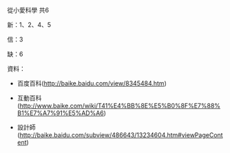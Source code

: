 從小愛科學 共6

新：1、2、4、5

信：3

缺：6

資料：

  * 百度百科(http://baike.baidu.com/view/8345484.htm)

  * 互動百科(http://www.baike.com/wiki/T41%E4%BB%8E%E5%B0%8F%E7%88%B1%E7%A7%91%E5%AD%A6)

  * 設計師(http://baike.baidu.com/subview/486643/13234604.htm#viewPageContent)
